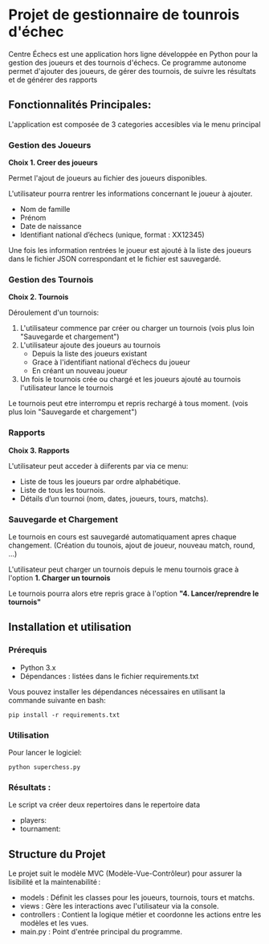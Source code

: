 # Projet de gestionnaire de tounrois d'échec

Centre Échecs est une application hors ligne développée en Python pour la gestion des joueurs et des tournois d'échecs.
Ce programme autonome permet d'ajouter des joueurs, de gérer des tournois, de suivre les résultats et de générer des rapports

## Fonctionnalités Principales: 

L'application est composée de 3 categories accesibles via le menu principal

### Gestion des Joueurs

**Choix 1. Creer des joueurs**

Permet l'ajout de joueurs au fichier des joueurs disponibles.

L'utilisateur pourra rentrer les informations concernant le joueur à ajouter.

* Nom de famille
* Prénom
* Date de naissance
* Identifiant national d’échecs (unique, format : XX12345)

Une fois les information rentrées le joueur est ajouté à la liste des joueurs dans le fichier JSON correspondant et le fichier est sauvegardé.

### Gestion des Tournois
**Choix 2. Tournois**

Déroulement d'un tournois:

1. L'utilisateur commence par créer ou charger un tournois (vois plus loin "Sauvegarde et chargement")
2. L'utilisateur ajoute des joueurs au tournois
    * Depuis la liste des joueurs existant
    * Grace à l'identifiant national d’échecs du joueur
    * En créant un nouveau joueur
3. Un fois le tournois crée ou chargé et les joueurs ajouté au tournois l'utilisateur lance le tournois

Le tournois peut etre interrompu et repris rechargé à tous moment. (vois plus loin "Sauvegarde et chargement")

### Rapports
**Choix 3. Rapports**

L'utilisateur peut acceder à diiferents par via ce menu:

* Liste de tous les joueurs par ordre alphabétique.
* Liste de tous les tournois.
* Détails d’un tournoi (nom, dates, joueurs, tours, matchs).

### Sauvegarde et Chargement

Le tournois en cours est sauvegardé automatiquament apres chaque changement. (Création du tounois, ajout de joueur, nouveau match, round, ...)

L'utilisateur peut charger un tournois depuis le menu tournois grace à l'option **1. Charger un tournois**

Le tournois pourra alors etre repris grace à l'option **"**4. Lancer/reprendre le tournois**"**

## Installation et utilisation

### Prérequis

* Python 3.x
* Dépendances : listées dans le fichier requirements.txt

Vous pouvez installer les dépendances nécessaires en utilisant la commande suivante en bash:
```
pip install -r requirements.txt
```

### Utilisation

Pour lancer le logiciel:
```
python superchess.py
```

### Résultats :

Le script va créer deux repertoires dans le repertoire data

* players: 
* tournament: 

## Structure du Projet

Le projet suit le modèle MVC (Modèle-Vue-Contrôleur) pour assurer la lisibilité et la maintenabilité :

* models : Définit les classes pour les joueurs, tournois, tours et matchs.
* views : Gère les interactions avec l'utilisateur via la console.
* controllers : Contient la logique métier et coordonne les actions entre les modèles et les vues.
* main.py : Point d'entrée principal du programme.




